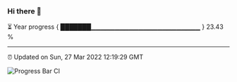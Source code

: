 ### Hi there 👋

⏳ Year progress { ███████▁▁▁▁▁▁▁▁▁▁▁▁▁▁▁▁▁▁▁▁▁▁▁ } 23.43 %

---

⏰ Updated on Sun, 27 Mar 2022 12:19:29 GMT

![Progress Bar CI](https://github.com/liununu/liununu/workflows/Progress%20Bar%20CI/badge.svg)
